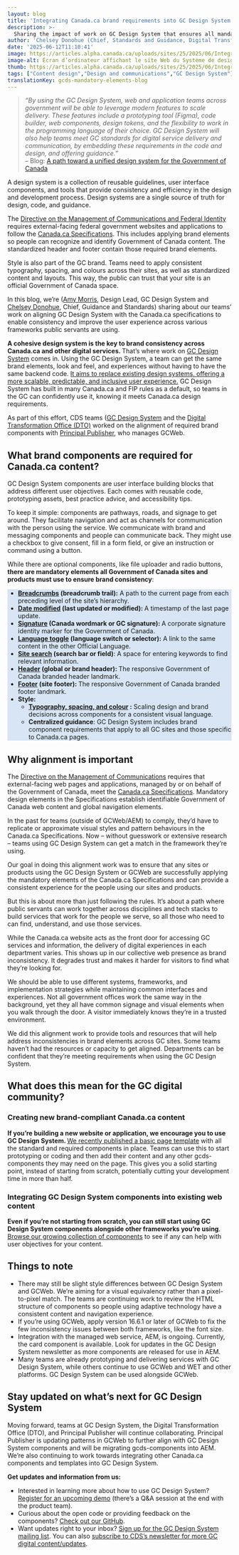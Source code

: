 ```yaml
---
layout: blog
title: 'Integrating Canada.ca brand requirements into GC Design System'
description: >-
  Sharing the impact of work on GC Design System that ensures all mandatory brand components for Canada.ca are aligned for consistency across the frameworks public servants use.
author: 'Chelsey Donohue (Chief, Standards and Guidance, Digital Transformation Office) and Amy Morris (Design Lead, GC Design System)'
date: '2025-06-12T11:10:41'
image: https://articles.alpha.canada.ca/uploads/sites/25/2025/06/IntegratingCanadaGCDesignSystem_2025_Blog_Post_FR-scaled.jpg
image-alt: Écran d’ordinateur affichant le site Web du Système de design GC, entouré d’icônes représentant des éléments de conception numérique comme la traduction, l’accessibilité, la mise en page et la typographie
thumb: https://articles.alpha.canada.ca/uploads/sites/25/2025/06/IntegratingCanadaGCDesignSystem_2025_Blog_Post_FR-scaled.jpg
tags: ["Content design","Design and communications","GC Design System"]
translationKey: gcds-mandatory-elements-blog
---
```


<blockquote class="wp-block-quote is-layout-flow wp-block-quote-is-layout-flow">
<p><em>“By using the GC Design System, web and application teams across government will be able to leverage modern features to scale delivery. These features include a prototyping tool (Figma), code builder, web components, design tokens, and the flexibility to work in the programming language of their choice. GC Design System will also help teams meet GC standards for digital service delivery and communication, by embedding these requirements in the code and design, and offering guidance.”</em><br>– Blog: <a href="https://digital.canada.ca/2024/05/27/a-path-toward-a-unified-design-system-for-the-government-of-canada/?utm_campaign=esdc-edsc-intcomms-24-25&amp;utm_medium=pog&amp;utm_source=gcds-mandatory-elements-blog&amp;utm_content=gcds-intro-blog-en-250612" target="_blank" rel="noreferrer noopener">A path toward a unified design system for the Government of Canada</a></p>
</blockquote>



<p>A design system is a collection of reusable guidelines, user interface components, and tools that provide consistency and efficiency in the design and development process. Design systems are a single source of truth for design, code, and guidance.</p>



<p>The <a href="https://www.tbs-sct.canada.ca/pol/doc-eng.aspx?id=30682" target="_blank" rel="noreferrer noopener">Directive on the Management of Communications and Federal Identity</a> requires external-facing federal government websites and applications to follow the <a href="https://design.canada.ca/specifications.html" target="_blank" rel="noreferrer noopener">Canada.ca Specifications</a>. This includes applying brand elements so people can recognize and identify Government of Canada content. The standardized header and footer contain those required brand elements.&nbsp;&nbsp;</p>



<p>Style is also part of the GC brand. Teams need to apply consistent typography, spacing, and colours across their sites, as well as standardized content and layouts. This way, the public can trust that your site is an official Government of Canada space.&nbsp;&nbsp;&nbsp;</p>



<p>In this blog, we’re (<a href="https://www.linkedin.com/in/amy-morris-canada/" target="_blank" rel="noreferrer noopener">Amy Morris</a>, Design Lead, GC Design System&nbsp;and <a href="https://www.linkedin.com/in/chelsey-d-5854b561/" target="_blank" rel="noreferrer noopener">Chelsey Donohue</a>, Chief, Guidance and Standards) sharing about our teams’ work on aligning GC Design System with the Canada.ca specifications to enable consistency and improve the user experience across various frameworks public servants are using.&nbsp;</p>



<p><strong>A cohesive design system is the key to brand consistency across Canada.ca and other digital services. </strong>That’s where work on <a href="https://design-system.alpha.canada.ca/en/?utm_source=EN_Blog-canadaca-brand-requirements&amp;utm_medium=Blog&amp;utm_campaign=Blog-canadaca-brand-requirements" target="_blank" rel="noreferrer noopener">GC Design System</a> comes in. Using the GC Design System, a team can get the same brand elements, look and feel, and experiences without having to have the same backend code. <a href="https://design-system.alpha.canada.ca/en/" target="_blank" rel="noreferrer noopener">It aims to replace existing design systems, offering a more scalable, predictable, and inclusive user experience.</a> GC Design System has built in many Canada.ca and FIP rules as a default, so teams in the GC can confidently use it, knowing it meets Canada.ca design requirements.</p>



<p>As part of this effort, CDS teams (<a href="https://design-system.alpha.canada.ca/en/?utm_source=EN_Blog-canadaca-brand-requirements&amp;utm_medium=Blog&amp;utm_campaign=Blog-canadaca-brand-requirements" target="_blank" rel="noreferrer noopener">GC Design System</a> and the <a href="https://design.canada.ca/index.html" target="_blank" rel="noreferrer noopener">Digital Transformation Office (DTO)</a> worked on the alignment of required brand components with <a href="https://www.canada.ca/en/employment-social-development/corporate/reports/esdc-transition-binders/binder2-service-canada-2021.html#h2.5" target="_blank" rel="noreferrer noopener">Principal Publisher</a>, who manages GCWeb.</p>



<h2 class="wp-block-heading"><strong>What brand components are required for Canada.ca content?</strong></h2>



<p>GC Design System components are user interface building blocks that address different user objectives. Each comes with reusable code, prototyping assets, best practice advice, and accessibility tips.</p>



<p>To keep it simple: components are pathways, roads, and signage to get around. They facilitate navigation and act as channels for communication with the person using the service. We communicate with brand and messaging components and people can communicate back. They might use a checkbox to give consent, fill in a form field, or give an instruction or command using a button.</p>



<p>While there are optional components, like file uploader and radio buttons,<strong> there are mandatory elements all Government of Canada sites and products must use to ensure brand consistency</strong>:</p>



<div class="wp-block-group"><div class="wp-block-group__inner-container is-layout-constrained wp-block-group-is-layout-constrained">
<div class="wp-block-group"><div class="wp-block-group__inner-container is-layout-constrained wp-block-group-is-layout-constrained">
<div class="wp-block-group"><div class="wp-block-group__inner-container is-layout-constrained wp-block-group-is-layout-constrained">
<div class="wp-block-group"><div class="wp-block-group__inner-container is-layout-constrained wp-block-group-is-layout-constrained">
<div class="wp-block-group"><div class="wp-block-group__inner-container is-layout-constrained wp-block-group-is-layout-constrained">
<ul style="background-color:#d7e5f5" class="wp-block-list has-black-color has-text-color has-background has-link-color wp-elements-cfbaf2d353875ff15f3d12bc22795550">
<li><a href="https://design-system.alpha.canada.ca/en/components/breadcrumbs/?utm_source=EN_Blog-canadaca-brand-requirements&amp;utm_medium=Blog&amp;utm_campaign=Blog-canadaca-brand-requirements" target="_blank" rel="noreferrer noopener"><strong>Breadcrumbs</strong></a><strong> (breadcrumb trail):</strong> A path to the current page from each preceding level of the site&#8217;s hierarchy.</li>



<li><a href="https://design-system.alpha.canada.ca/en/components/date-modified/?utm_source=EN_Blog-canadaca-brand-requirements&amp;utm_medium=Blog&amp;utm_campaign=Blog-canadaca-brand-requirements" target="_blank" rel="noreferrer noopener"><strong>Date modified</strong></a><strong> (last updated or modified): </strong>A timestamp of the last page update.</li>



<li><a href="https://design-system.alpha.canada.ca/en/components/signature/?utm_source=EN_Blog-canadaca-brand-requirements&amp;utm_medium=Blog&amp;utm_campaign=Blog-canadaca-brand-requirements" target="_blank" rel="noreferrer noopener"><strong>Signature</strong></a><strong> (Canada wordmark or GC signature): </strong>A corporate signature identity marker for the Government of Canada.</li>



<li><a href="https://design-system.alpha.canada.ca/en/components/language-toggle/?utm_source=EN_Blog-canadaca-brand-requirements&amp;utm_medium=Blog&amp;utm_campaign=Blog-canadaca-brand-requirements" target="_blank" rel="noreferrer noopener"><strong>Language toggle</strong></a><strong> (language switch or selector):</strong> A link to the same content in the other Official Language.</li>



<li><a href="https://design-system.alpha.canada.ca/en/components/search/?utm_source=EN_Blog-canadaca-brand-requirements&amp;utm_medium=Blog&amp;utm_campaign=Blog-canadaca-brand-requirements" target="_blank" rel="noreferrer noopener"><strong>Site search</strong></a><strong> (search bar or field)</strong>: A space for entering keywords to find relevant information.</li>



<li><a href="https://design-system.alpha.canada.ca/en/components/header/?utm_source=EN_Blog-canadaca-brand-requirements&amp;utm_medium=Blog&amp;utm_campaign=Blog-canadaca-brand-requirements" target="_blank" rel="noreferrer noopener"><strong>Header</strong></a><strong> (global or brand header): </strong>The responsive Government of Canada branded header landmark.</li>



<li><a href="https://design-system.alpha.canada.ca/en/components/footer/?utm_source=EN_Blog-canadaca-brand-requirements&amp;utm_medium=Blog&amp;utm_campaign=Blog-canadaca-brand-requirements" target="_blank" rel="noreferrer noopener"><strong>Footer</strong></a><strong> (site footer): </strong>The responsive Government of Canada branded footer landmark.</li>



<li><strong>Style:</strong>
<ul class="wp-block-list">
<li><a href="https://design-system.alpha.canada.ca/en/styles/?utm_source=EN_Blog-canadaca-brand-requirements&amp;utm_medium=Blog&amp;utm_campaign=Blog-canadaca-brand-requirements" target="_blank" rel="noreferrer noopener"><strong>Typography, spacing, and colour</strong></a><strong> :</strong> Scaling design and brand decisions across components for a consistent visual language.</li>



<li><strong>Centralized guidance</strong>: GC Design System includes brand component requirements that apply to all GC sites and those specific to Canada.ca pages.&nbsp;</li>
</ul>
</li>
</ul>
</div></div>
</div></div>
</div></div>
</div></div>
</div></div>



<h2 class="wp-block-heading"><strong>Why alignment is important&nbsp;</strong></h2>



<p>The <a href="https://www.tbs-sct.canada.ca/pol/doc-eng.aspx?id=30682" target="_blank" rel="noreferrer noopener">Directive on the Management of Communications</a> requires that external-facing web pages and applications, managed by or on behalf of the Government of Canada, meet the <a href="https://design.canada.ca/specifications.html" target="_blank" rel="noreferrer noopener">Canada.ca Specifications</a>. Mandatory design elements in the Specifications establish identifiable Government of Canada web content and global navigation elements.&nbsp;&nbsp;</p>



<p>In the past for teams (outside of GCWeb/AEM) to comply, they’d have to replicate or approximate visual styles and pattern behaviours in the Canada.ca Specifications. Now – without guesswork or extensive research –&nbsp;teams using GC Design System can get a match in the framework they&#8217;re using.&nbsp;</p>



<p>Our goal in doing this alignment work was to ensure that any sites or products using the GC Design System or GCWeb are successfully applying the mandatory elements of the Canada.ca Specifications and can provide a consistent experience for the people using our sites and products.&nbsp;</p>



<p>But this is about more than just following the rules. It’s about a path where public servants can work together across disciplines and tech stacks to build services that work for the people we serve, so all those who need to can find, understand, and use those services.</p>



<p>While the Canada.ca website acts as the front door for accessing GC services and information, the delivery of digital experiences in each department varies. This shows up in our collective web presence as brand inconsistency. It degrades trust and makes it harder for visitors to find what they’re looking for.&nbsp;</p>



<p>We should be able to use different systems, frameworks, and implementation strategies while maintaining common interfaces and experiences. Not all government offices work the same way in the background, yet they all have common signage and visual elements when you walk through the door. A visitor immediately knows they’re in a trusted environment.&nbsp;</p>



<p>We did this alignment work to provide tools and resources that will help address inconsistencies in brand elements across GC sites. Some teams haven’t had the resources or capacity to get aligned. Departments can be confident that they’re meeting requirements when using the GC Design System.&nbsp;&nbsp;</p>



<h2 class="wp-block-heading"><strong>What does this mean for the GC digital community?&nbsp;</strong></h2>



<h3 class="wp-block-heading"><strong>Creating new brand-compliant Canada.ca content</strong></h3>



<p><strong>If you’re building a new website or application, we encourage you to use GC Design System. </strong><a href="https://design-system.alpha.canada.ca/en/page-templates/basic/?utm_source=EN_Blog-gcds-new-template-basic-page&amp;utm_medium=blog&amp;utm_campaign=gcds_blogs" target="_blank" rel="noreferrer noopener">We recently published a basic page template</a> with all the standard and required components in place. Teams can use this to start prototyping or coding and then add their content and any other gcds-components they may need on the page. This gives you a solid starting point, instead of starting from scratch, potentially cutting your development time in more than half.</p>



<h3 class="wp-block-heading"><strong>Integrating GC Design System components into existing web content</strong></h3>



<p><strong>Even if you’re not starting from scratch, you can still start using GC Design System components alongside other frameworks you’re using</strong>. <a href="https://design-system.alpha.canada.ca/en/components/?utm_source=EN_Blog-canadaca-brand-requirements&amp;utm_medium=Blog&amp;utm_campaign=Blog-canadaca-brand-requirements" target="_blank" rel="noreferrer noopener">Browse our growing collection of components</a> to see if any can help with user objectives for your content.&nbsp;</p>



<h2 class="wp-block-heading"><strong>Things to note</strong></h2>



<ul class="wp-block-list">
<li>There may still be slight style differences between GC Design System and GCWeb. We’re aiming for a visual equivalency rather than a pixel-to-pixel match. The teams are continuing work to review the HTML structure of components so people using adaptive technology have a consistent content and navigation experience.&nbsp;&nbsp;</li>



<li>If you’re using GCWeb, apply version 16.6.1 or later of GCWeb to fix the few inconsistency issues between both frameworks, like the font size.&nbsp;</li>



<li>Integration with the managed web service, AEM, is ongoing. Currently, the card component is available. Look for updates in the GC Design System newsletter as more components are released for use in AEM.&nbsp;</li>



<li>Many teams are already prototyping and delivering services with GC Design System, while others continue to use GCWeb and WET and other platforms. GC Design System can be used alongside GCWeb.&nbsp;</li>
</ul>



<h2 class="wp-block-heading"><strong>Stay updated on what’s next for GC Design System</strong></h2>



<p>Moving forward, teams at GC Design System, the Digital Transformation Office (DTO), and Principal Publisher will continue collaborating. Principal Publisher is updating patterns in GCWeb to further align with GC Design System components and will be migrating gcds-components into AEM. We’re also continuing to work towards integrating other Canada.ca components and templates into GC Design System.</p>



<p><strong>Get updates and information from us:</strong></p>



<ul class="wp-block-list">
<li>Interested in learning more about how to use GC Design System? <a href="https://design-system.alpha.canada.ca/en/register-for-a-demo/?utm_source=EN_Blog-gcds-new-template-basic-page&amp;utm_medium=blog&amp;utm_campaign=gcds_blogs" target="_blank" rel="noreferrer noopener">Register for an upcoming demo</a> (there’s a Q&amp;A session at the end with the product team).</li>



<li>Curious about the open code or providing feedback on the components? <a href="https://github.com/cds-snc/gcds-components/issues/new/choose" target="_blank" rel="noreferrer noopener">Check out our GitHub</a>.</li>



<li>Want updates right to your inbox? <a href="https://design-system.alpha.canada.ca/en/contact/?utm_source=EN_Blog-gcds-new-template-basic-page&amp;utm_medium=blog&amp;utm_campaign=gcds_blogs" target="_blank" rel="noreferrer noopener">Sign up for the GC Design System mailing list</a>. You can also <a href="https://us15.campaign-archive.com/home/?u=729a207773f7324e217a1d945&amp;id=eb357181d2" target="_blank" rel="noreferrer noopener">subscribe to CDS’s newsletter for more GC digital content/updates</a>.</li>
</ul>

